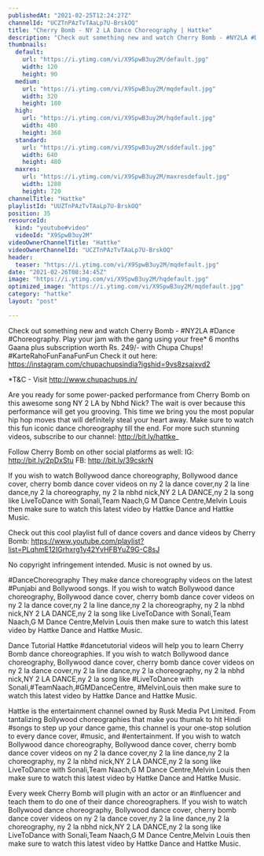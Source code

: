 ```yaml
---
publishedAt: "2021-02-25T12:24:27Z"
channelId: "UCZTnPAzTvTAaLp7U-BrskOQ"
title: "Cherry Bomb - NY 2 LA Dance Choreography | Hattke"
description: "Check out something new and watch Cherry Bomb - #NY2LA #Dance #Choreography.\nPlay your jam with the gang using your free* 6 months Gaana plus subscription worth Rs. 249/- with Chupa Chups! #KarteRahoFunFanaFunFun\nCheck it out here: https://instagram.com/chupachupsindia?igshid=9vs8zsajxvd2\n\n*T&C - Visit http://www.chupachups.in/\n\nAre you ready for some power-packed performance from Cherry Bomb on this awesome song NY 2 LA by Nbhd Nick? The wait is over because this performance will get you grooving. This time we bring you the most popular hip hop moves that will definitely steal your heart away. Make sure to watch this fun iconic dance choreography till the end. For more such stunning videos, subscribe to our channel: http://bit.ly/hattke_\n\nFollow Cherry Bomb on other social platforms as well: \nIG: http://bit.ly/2pDxStu\nFB: http://bit.ly/39cskrN\n\nIf you wish to watch Bollywood dance choreography, Bollywood dance cover, cherry bomb dance cover videos on ny 2 la dance cover,ny 2 la line dance,ny 2 la choreography, ny 2 la nbhd nick,NY 2 LA DANCE,ny 2 la song like LiveToDance with Sonali,Team Naach,G M Dance Centre,Melvin Louis then make sure to watch this latest video by Hattke Dance and Hattke Music.\n\nCheck out this cool playlist full of dance covers and dance videos by Cherry Bomb: https://www.youtube.com/playlist?list=PLqhmE12IGrhxrg1y42YvHFBYuZ9G-C8sJ\n\nNo copyright infringement intended. Music is not owned by us.\n\n#DanceChoreography\nThey make dance choreography videos on the latest #Punjabi and Bollywood songs. If you wish to watch Bollywood dance choreography, Bollywood dance cover, cherry bomb dance cover videos on ny 2 la dance cover,ny 2 la line dance,ny 2 la choreography, ny 2 la nbhd nick,NY 2 LA DANCE,ny 2 la song like LiveToDance with Sonali,Team Naach,G M Dance Centre,Melvin Louis then make sure to watch this latest video by Hattke Dance and Hattke Music.\n\nDance Tutorial\nHattke #dancetutorial videos will help you to learn Cherry Bomb dance choreographies. If you wish to watch Bollywood dance choreography, Bollywood dance cover, cherry bomb dance cover videos on ny 2 la dance cover,ny 2 la line dance,ny 2 la choreography, ny 2 la nbhd nick,NY 2 LA DANCE,ny 2 la song like #LiveToDance with Sonali,#TeamNaach,#GMDanceCentre, #MelvinLouis then make sure to watch this latest video by Hattke Dance and Hattke Music.\n\nHattke is the entertainment channel owned by Rusk Media Pvt Limited. From tantalizing Bollywood choreographies that make you thumak to hit Hindi #songs to step up your dance game, this channel is your one-stop solution to every dance cover, #music, and #entertainment. If you wish to watch Bollywood dance choreography, Bollywood dance cover, cherry bomb dance cover videos on ny 2 la dance cover,ny 2 la line dance,ny 2 la choreography, ny 2 la nbhd nick,NY 2 LA DANCE,ny 2 la song like LiveToDance with Sonali,Team Naach,G M Dance Centre,Melvin Louis then make sure to watch this latest video by Hattke Dance and Hattke Music.\n\nEvery week Cherry Bomb will plugin with an actor or an #influencer and teach them to do one of their dance choreographers. If you wish to watch Bollywood dance choreography, Bollywood dance cover, cherry bomb dance cover videos on ny 2 la dance cover,ny 2 la line dance,ny 2 la choreography, ny 2 la nbhd nick,NY 2 LA DANCE,ny 2 la song like LiveToDance with Sonali,Team Naach,G M Dance Centre,Melvin Louis then make sure to watch this latest video by Hattke Dance and Hattke Music."
thumbnails:
  default:
    url: "https://i.ytimg.com/vi/X9SpwB3uy2M/default.jpg"
    width: 120
    height: 90
  medium:
    url: "https://i.ytimg.com/vi/X9SpwB3uy2M/mqdefault.jpg"
    width: 320
    height: 180
  high:
    url: "https://i.ytimg.com/vi/X9SpwB3uy2M/hqdefault.jpg"
    width: 480
    height: 360
  standard:
    url: "https://i.ytimg.com/vi/X9SpwB3uy2M/sddefault.jpg"
    width: 640
    height: 480
  maxres:
    url: "https://i.ytimg.com/vi/X9SpwB3uy2M/maxresdefault.jpg"
    width: 1280
    height: 720
channelTitle: "Hattke"
playlistId: "UUZTnPAzTvTAaLp7U-BrskOQ"
position: 35
resourceId:
  kind: "youtube#video"
  videoId: "X9SpwB3uy2M"
videoOwnerChannelTitle: "Hattke"
videoOwnerChannelId: "UCZTnPAzTvTAaLp7U-BrskOQ"
header:
  teaser: "https://i.ytimg.com/vi/X9SpwB3uy2M/mqdefault.jpg"
date: "2021-02-26T08:34:45Z"
image: "https://i.ytimg.com/vi/X9SpwB3uy2M/hqdefault.jpg"
optimized_image: "https://i.ytimg.com/vi/X9SpwB3uy2M/mqdefault.jpg"
category: "hattke"
layout: "post"

---
```

Check out something new and watch Cherry Bomb - #NY2LA #Dance #Choreography.
Play your jam with the gang using your free* 6 months Gaana plus subscription worth Rs. 249/- with Chupa Chups! #KarteRahoFunFanaFunFun
Check it out here: https://instagram.com/chupachupsindia?igshid=9vs8zsajxvd2

*T&C - Visit http://www.chupachups.in/

Are you ready for some power-packed performance from Cherry Bomb on this awesome song NY 2 LA by Nbhd Nick? The wait is over because this performance will get you grooving. This time we bring you the most popular hip hop moves that will definitely steal your heart away. Make sure to watch this fun iconic dance choreography till the end. For more such stunning videos, subscribe to our channel: http://bit.ly/hattke_

Follow Cherry Bomb on other social platforms as well: 
IG: http://bit.ly/2pDxStu
FB: http://bit.ly/39cskrN

If you wish to watch Bollywood dance choreography, Bollywood dance cover, cherry bomb dance cover videos on ny 2 la dance cover,ny 2 la line dance,ny 2 la choreography, ny 2 la nbhd nick,NY 2 LA DANCE,ny 2 la song like LiveToDance with Sonali,Team Naach,G M Dance Centre,Melvin Louis then make sure to watch this latest video by Hattke Dance and Hattke Music.

Check out this cool playlist full of dance covers and dance videos by Cherry Bomb: https://www.youtube.com/playlist?list=PLqhmE12IGrhxrg1y42YvHFBYuZ9G-C8sJ

No copyright infringement intended. Music is not owned by us.

#DanceChoreography
They make dance choreography videos on the latest #Punjabi and Bollywood songs. If you wish to watch Bollywood dance choreography, Bollywood dance cover, cherry bomb dance cover videos on ny 2 la dance cover,ny 2 la line dance,ny 2 la choreography, ny 2 la nbhd nick,NY 2 LA DANCE,ny 2 la song like LiveToDance with Sonali,Team Naach,G M Dance Centre,Melvin Louis then make sure to watch this latest video by Hattke Dance and Hattke Music.

Dance Tutorial
Hattke #dancetutorial videos will help you to learn Cherry Bomb dance choreographies. If you wish to watch Bollywood dance choreography, Bollywood dance cover, cherry bomb dance cover videos on ny 2 la dance cover,ny 2 la line dance,ny 2 la choreography, ny 2 la nbhd nick,NY 2 LA DANCE,ny 2 la song like #LiveToDance with Sonali,#TeamNaach,#GMDanceCentre, #MelvinLouis then make sure to watch this latest video by Hattke Dance and Hattke Music.

Hattke is the entertainment channel owned by Rusk Media Pvt Limited. From tantalizing Bollywood choreographies that make you thumak to hit Hindi #songs to step up your dance game, this channel is your one-stop solution to every dance cover, #music, and #entertainment. If you wish to watch Bollywood dance choreography, Bollywood dance cover, cherry bomb dance cover videos on ny 2 la dance cover,ny 2 la line dance,ny 2 la choreography, ny 2 la nbhd nick,NY 2 LA DANCE,ny 2 la song like LiveToDance with Sonali,Team Naach,G M Dance Centre,Melvin Louis then make sure to watch this latest video by Hattke Dance and Hattke Music.

Every week Cherry Bomb will plugin with an actor or an #influencer and teach them to do one of their dance choreographers. If you wish to watch Bollywood dance choreography, Bollywood dance cover, cherry bomb dance cover videos on ny 2 la dance cover,ny 2 la line dance,ny 2 la choreography, ny 2 la nbhd nick,NY 2 LA DANCE,ny 2 la song like LiveToDance with Sonali,Team Naach,G M Dance Centre,Melvin Louis then make sure to watch this latest video by Hattke Dance and Hattke Music.